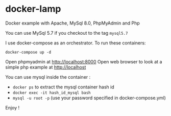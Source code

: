 # docker-lamp

Docker example with Apache, MySql 8.0, PhpMyAdmin and Php

You can use MySql 5.7 if you checkout to the tag `mysql5.7`

I use docker-compose as an orchestrator. To run these containers:

```
docker-compose up -d
```

Open phpmyadmin at [http://localhost:8000](http://localhost:8000)
Open web browser to look at a simple php example at [http://localhost](http://localhost)

You can use mysql inside the container :

- `docker ps` to extract the mysql container hash id 
- `docker exec -it hash_id_mysql bash`
- `mysql -u root -p` (use your password specified in docker-compose.yml)

Enjoy !
